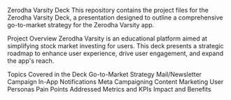 Zerodha Varsity Deck
This repository contains the project files for the Zerodha Varsity Deck, a presentation designed to outline a comprehensive go-to-market strategy for the Zerodha Varsity app.

Project Overview
Zerodha Varsity is an educational platform aimed at simplifying stock market investing for users. This deck presents a strategic roadmap to enhance user experience, drive user engagement, and expand the app's reach.

Topics Covered in the Deck
Go-to-Market Strategy
Mail/Newsletter Campaign
In-App Notifications
Meta Campaigning
Content Marketing
User Personas
Pain Points Addressed
Metrics and KPIs
Impact and Benefits